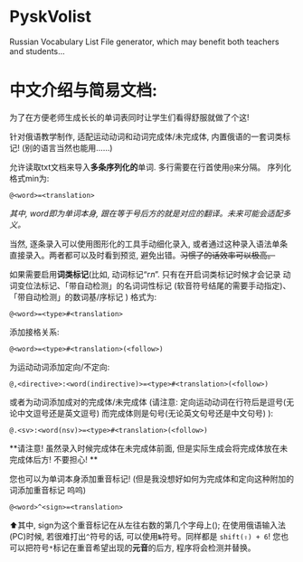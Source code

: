# PyskVolist
Russian Vocabulary List File generator, which may benefit both teachers and students...

# 中文介绍与简易文档:

为了在方便老师生成长长的单词表同时让学生们看得舒服就做了个这!

针对俄语教学制作, 适配运动动词和动词完成体/未完成体, 内置俄语的一套词类标记! (别的语言当然也能用……)

允许读取txt文档来导入**多条序列化的**单词. 多行需要在行首使用<code>@</code>来分隔。 序列化格式min为:

```
@<word>=<translation> 
```

*其中, word即为单词本身, 跟在等于号后方的就是对应的翻译。未来可能会适配多义。*

当然, 逐条录入可以使用图形化的工具手动细化录入, 或者通过这种录入语法单条直接录入。两者都可以及时看到预览, 避免出错。<del>习惯了的话效率可以极高。</del>

如果需要启用**词类标记**(比如, 动词标记“гл”. 只有在开启词类标记时候才会记录 动词变位法标记、「带自动检测」的名词词性标记 (软音符号结尾的需要手动指定)、「带自动检测」的数词基/序标记 ) 格式为:

```
@<word>=<type>#<translation>
```

添加接格关系:

```
@<word>=<type>#<translation>(<follow>)
```

为运动动词添加定向/不定向:

```
@,<directive>:<word(indirective)>=<type>#<translation>(<follow>)
```

或者为动词添加成对的完成体/未完成体 (请注意: 定向运动动词在行符后是逗号(无论中文逗号还是英文逗号) 而完成体则是句号(无论英文句号还是中文句号) ):

```
@.<sv>:<word(nsv)>=<type>#<translation>(<follow>)
```

**请注意! 虽然录入时候完成体在未完成体前面, 但是实际生成会将完成体放在未完成体后方! 不要担心! **

您也可以为单词本身添加重音标记! (但是我没想好如何为完成体和定向这种附加的词添加重音标记 呜呜)

```
@<word>^<sign>=<translation>
```

⬆️其中, sign为这个重音标记在从左往右数的第几个字母上(); 在使用俄语输入法(PC)时候, 若很难打出<code>^</code>符号的话, 可以使用<code>№</code>符号。同样都是 <code>shift(⇧) + 6</code>!  您也可以把符号<code>*</code>标记在重音希望出现的**元音**的后方, 程序将会检测并替换。

